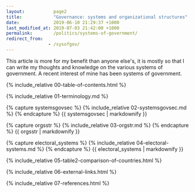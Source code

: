 ```yaml
---
layout:           page2
title:            "Governance: systems and organizational structures"
date:             2019-06-10 21:29:37 +1000
last_modified_at: 2019-07-03 21:42:00 +1000
permalink:        /politics/systems-of-government/
redirect_from:
                - /sysofgov/
---
```


This article is more for my benefit than anyone else's, it is mostly so that I can write my thoughts and knowledge on the various systems of government. A recent interest of mine has been systems of government. 

{% include_relative 00-table-of-contents.html %}

{% include_relative 01-terminology.md %}

{% capture systemsgovsec %}
{% include_relative 02-systemsgovsec.md %}
{% endcapture %}
{{ systemsgovsec | markdownify }}

{% capture orgsstr %}
{% include_relative 03-orgstr.md %}
{% endcapture %}
{{ orgsstr | markdownify }}

{% capture electoral_systems %}
{% include_relative 04-electoral-systems.md %}
{% endcapture %}
{{ electoral_systems | markdownify }}

{% include_relative 05-table2-comparison-of-countries.html %}

{% include_relative 06-external-links.html %}

{% include_relative 07-references.html %}